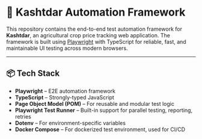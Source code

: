 # 🌾 Kashtdar Automation Framework

This repository contains the end-to-end test automation framework for **Kashtdar**, an agricultural crop price tracking web application. The framework is built using [Playwright](https://playwright.dev/) with TypeScript for reliable, fast, and maintainable UI testing across modern browsers.

---

## 📦 Tech Stack

- **Playwright** – E2E automation framework
- **TypeScript** – Strongly-typed JavaScript
- **Page Object Model (POM)** – For reusable and modular test logic
- **Playwright Test Runner** – Built-in support for parallel testing, reporting, retries
- **Dotenv** – For environment-specific variables
- **Docker Compose** – For dockerized test environment, used for CI/CD